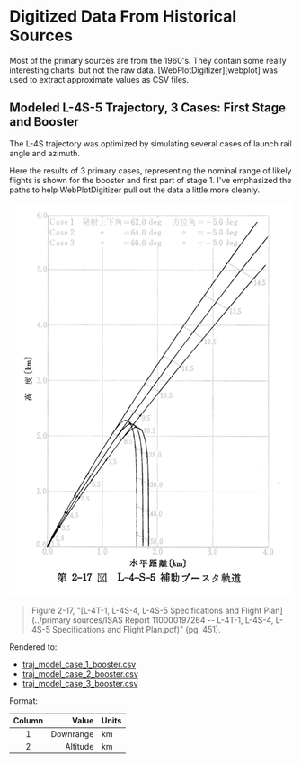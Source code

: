 # Digitized Data From Historical Sources

Most of the primary sources are from the 1960's. They contain some really interesting charts, but not the raw data. [WebPlotDigitizer][webplot] was used to extract approximate values as CSV files.



## Modeled L-4S-5 Trajectory, 3 Cases: First Stage and Booster

The L-4S trajectory was optimized by simulating several cases of launch rail angle and azimuth.

Here the results of 3 primary cases, representing the nominal range of likely flights is shown for the booster and first part of stage 1. I've emphasized the paths to help WebPlotDigitizer pull out the data a little more cleanly.

![Photocopied chart: Modeled trajectory from L-4S-5, first stage and booster](L-4-S-5_model_trajectory_stage1.png)

> Figure 2-17, "[L-4T-1, L-4S-4, L-4S-5 Specifications and Flight Plan](../primary sources/ISAS Report 110000197264 -- L-4T-1, L-4S-4, L-4S-5 Specifications and Flight Plan.pdf)" (pg. 451).

Rendered to:

 - [traj_model_case_1_booster.csv](traj_model_case_1_booster.csv)
 - [traj_model_case_2_booster.csv](traj_model_case_2_booster.csv)
 - [traj_model_case_3_booster.csv](traj_model_case_3_booster.csv)


Format:

 Column |                                Value | Units
 :----: | -----------------------------------: | :-----
    1   | Downrange                            | km
    2   | Altitude                             | km


